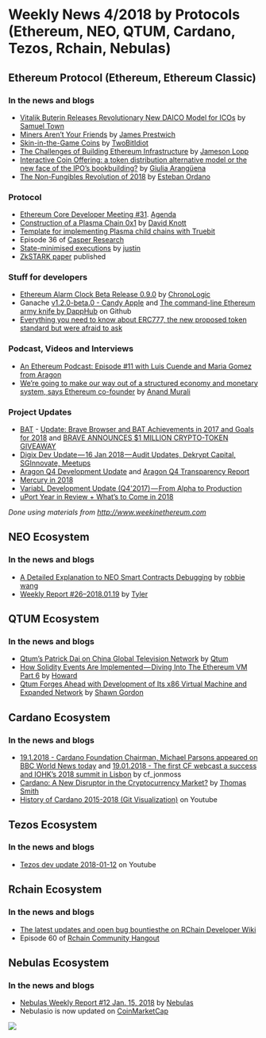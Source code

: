 ﻿# Weekly News 4/2018 by Protocols (Ethereum, NEO, QTUM, Cardano, Tezos, Rchain, Nebulas)

## Ethereum Protocol (Ethereum, Ethereum Classic)
### In the news and blogs
* [Vitalik Buterin Releases Revolutionary New DAICO Model for ICOs](https://themerkle.com/vitalik-buterin-releases-revolutionary-new-daico-model-for-icos/) by [Samuel Town](https://themerkle.com/author/samueltown/) 
* [Miners Aren’t Your Friends](https://blog.keep.network/miners-arent-your-friends-cde9b6e0e9ac) by [James Prestwich](https://blog.keep.network/@Prestwich)
* [Skin-in-the-Game Coins](https://medium.com/tbis-weekly-bits/skin-in-the-game-coins-da0afdfdc650) by [TwoBitIdiot](https://medium.com/@twobitidiot)
* [The Challenges of Building Ethereum Infrastructure](https://medium.com/@lopp/the-challenges-of-building-ethereum-infrastructure-87e443e47a4b) by [Jameson Lopp](https://medium.com/@lopp)
* [Interactive Coin Offering: a token distribution alternative model or the new face of the IPO’s bookbuilding?](https://medium.com/fintech4italy/interactive-coin-offering-a-token-distribution-alternative-model-or-the-new-face-of-the-ipos-61eee71e75ef) by [Giulia Arangüena](https://medium.com/@giuara)
* [The Non-Fungibles Revolution of 2018](https://blog.decentraland.org/the-non-fungibles-revolution-of-2018-304270525b05?891) by [Esteban Ordano](https://blog.decentraland.org/@eordano)

### Protocol
* [Ethereum Core Developer Meeting #31](https://www.youtube.com/watch?v=biNCOCQdjQ0). [Agenda](https://github.com/ethereum/pm/issues/29)
* [Construction of a Plasma Chain 0x1](https://blog.omisego.network/construction-of-a-plasma-chain-0x1-614f6ebd1612) by [David Knott](https://blog.omisego.network/@davidlknott)
* [Template for implementing Plasma child chains with Truebit](https://github.com/mrsmkl/truebit-plasma)
* Episode 36 of [Casper Research](https://www.youtube.com/watch?v=f8yZfUIk89g)
* [State-minimised executions](https://ethresear.ch/t/state-minimised-executions/748) by [justin](https://ethresear.ch/u/justin/summary)
* [ZkSTARK paper](https://eprint.iacr.org/2018/046.pdf) published

### Stuff for developers
* [Ethereum Alarm Clock Beta Release 0.9.0](https://blog.chronologic.network/ethereum-alarm-clock-beta-release-0-9-0-ce7bc27dbb6f) by [ChronoLogic](https://blog.chronologic.network/@chronologicnetwork)
* Ganache [v1.2.0-beta.0 - Candy Apple](https://github.com/trufflesuite/ganache/releases/tag/v1.1.0-beta.0) and [The command-line Ethereum army knife by DappHub](https://github.com/dapphub/seth) on Github
* [Everything you need to know about ERC777, the new proposed token standard but were afraid to ask](https://www.reddit.com/r/ethereum/comments/7qjw6x/everything_you_need_to_know_about_erc777_the_new/)

### Podcast, Videos and Interviews  
* [An Ethereum Podcast: Episode #11 with Luis Cuende and Maria Gomez from Aragon](https://thebitcoinpodcast.com/an-ethereum-podcast-episode-11/)
* [We’re going to make our way out of a structured economy and monetary system, says Ethereum co-founder](https://factordaily.com/ethereum-joseph-lubin-interview-india/) by [Anand Murali](https://factordaily.com/author/anand/)

### Project Updates
* [BAT](https://basicattentiontoken.org/) - [Update: Brave Browser and BAT Achievements in 2017 and Goals for 2018](https://brave.com/update-brave-browser-and-bat-achievements-in-2017-and-goals-for-2018/) and [BRAVE ANNOUNCES $1 MILLION CRYPTO-TOKEN GIVEAWAY](https://basicattentiontoken.org/brave-announces-1-million-crypto-token-giveaway/)
* [Digix Dev Update — 16 Jan 2018 — Audit Updates, Dekrypt Capital, SGInnovate, Meetups](https://medium.com/@Digix/digix-dev-update-16-jan-2018-audit-updates-dekrypt-capital-sginnovate-meetups-cc28ed7c332c)
* [Aragon Q4 Development Update](https://blog.aragon.one/aragon-q4-development-update-32a21935333e) and [Aragon Q4 Transparency Report](https://blog.aragon.one/aragon-q4-transparency-report-df3195ba6fd3)
* [Mercury in 2018](https://medium.com/mercuryprotocol/mercury-in-2018-89fad6d44013)
* [VariabL Development Update (Q4'2017) — From Alpha to Production](https://blog.variabl.io/variabl-development-update-q42017-from-alpha-to-production-f13b523a477b)
* [uPort Year in Review + What’s to Come in 2018](https://medium.com/uport/uport-year-in-review-whats-to-come-in-2018-15ccb9214439)

*Done using materials from http://www.weekinethereum.com*

## NEO Ecosystem
### In the news and blogs
* [A Detailed Explanation to NEO Smart Contracts Debugging](https://medium.com/neweconolab/a-detailed-explanation-to-neo-smart-contracts-debugging-9a2267fd1843) by [robbie wang](https://medium.com/@WangRobbie)
* [Weekly Report #26–2018.01.19](https://medium.com/proof-of-working/weekly-report-26-2018-01-19-b766ee379f52) by [Tyler](https://medium.com/@lllwvlvwlll)

## QTUM Ecosystem
### In the news and blogs
* [Qtum’s Patrick Dai on China Global Television Network](https://blog.qtum.org/qtums-patrick-dai-on-china-global-television-network-239a9f4baad5) by [Qtum](https://blog.qtum.org/@Qtum)
* [How Solidity Events Are Implemented — Diving Into The Ethereum VM Part 6](https://blog.qtum.org/how-solidity-events-are-implemented-diving-into-the-ethereum-vm-part-6-30e07b3037b9) by [Howard](https://blog.qtum.org/@hayeah)
* [Qtum Forges Ahead with Development of Its x86 Virtual Machine and Expanded Network](https://bitcoinmagazine.com/articles/qtum-forges-ahead-development-its-x86-virtual-machine-and-expanded-network/) by [Shawn Gordon](https://bitcoinmagazine.com/authors/shawn-gordon/)

## Cardano Ecosystem
### In the news and blogs
* [19.1.2018 - Cardano Foundation Chairman, Michael Parsons appeared on BBC World News today](https://forum.cardanohub.org/t/19-1-2018-cardano-foundation-chairman-michael-parsons-appeared-on-bbc-world-news-today/6532) and [19.01.2018 - The first CF webcast a success and IOHK’s 2018 summit in Lisbon](https://forum.cardanohub.org/t/19-01-2018-the-first-cf-webcast-a-success-and-iohk-s-2018-summit-in-lisbon/6524) by cf_jonmoss
* [Cardano: A New Disruptor in the Cryptocurrency Market?](https://themarketmogul.com/cardano-disruptor-cryptocurrency-market/) by [Thomas Smith](https://themarketmogul.com/author/thomassmith/)
* [History of Cardano 2015-2018 (Git Visualization)](https://www.youtube.com/watch?v=YtSfJqP04cQ) on Youtube

## Tezos Ecosystem
### In the news and blogs
* [Tezos dev update 2018-01-12](https://www.youtube.com/watch?v=NdR4YpkK_HQ&feature=youtu.be&a=) on Youtube

## Rchain Ecosystem
### In the news and blogs
* [The latest updates and open bug bountiesthe on RChain Developer Wiki](https://rchain.atlassian.net/wiki/spaces/CORE/overview)
* Episode 60 of [Rchain Community Hangout](https://www.youtube.com/watch?v=LzLkc6ihLmQ)


## Nebulas Ecosystem
### In the news and blogs
* [Nebulas Weekly Report #12 Jan. 15, 2018](https://medium.com/nebulasio/nebulas-weekly-report-12-jan-15-2018-675cf0fcafe5) by [Nebulas](https://medium.com/@nebulasio)
* Nebulasio is now updated on [CoinMarketCap](https://coinmarketcap.com/currencies/nebulas-token/)


[![](https://steemitimages.com/DQmdkWT6cCPVYNzZASwHD3WZ5hKpHQv7927MvBt8wRYDDEC/image.png)](http://company.cyber.fund/#newsletter)
